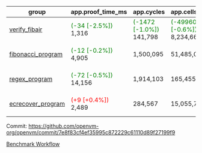 | group | app.proof_time_ms | app.cycles | app.cells_used | leaf.proof_time_ms | leaf.cycles | leaf.cells_used |
| -- | -- | -- | -- | -- | -- | -- |
| [verify_fibair](https://github.com/openvm-org/openvm/blob/benchmark-results/benchmarks-pr/1355/verify_fibair-7e8f83cf4ef35995c872229c61110d89f27199f9.md) |<span style='color: green'>(-34 [-2.5%])</span> 1,316 | <span style='color: green'>(-1472 [-1.0%])</span> 141,798 | <span style='color: green'>(-49960 [-0.6%])</span> 8,234,669 |- | - | - |
| [fibonacci_program](https://github.com/openvm-org/openvm/blob/benchmark-results/benchmarks-pr/1355/fibonacci-7e8f83cf4ef35995c872229c61110d89f27199f9.md) |<span style='color: green'>(-12 [-0.2%])</span> 4,905 |  1,500,095 |  51,485,080 |<span style='color: red'>(+247 [+6.6%])</span> 3,970 | <span style='color: green'>(-10349 [-1.7%])</span> 599,782 | <span style='color: green'>(-419471 [-1.3%])</span> 32,982,560 |
| [regex_program](https://github.com/openvm-org/openvm/blob/benchmark-results/benchmarks-pr/1355/regex-7e8f83cf4ef35995c872229c61110d89f27199f9.md) |<span style='color: green'>(-72 [-0.5%])</span> 14,156 |  1,914,103 |  165,455,373 |<span style='color: red'>(+99 [+0.6%])</span> 15,663 | <span style='color: green'>(-26470 [-1.3%])</span> 2,014,628 | <span style='color: green'>(-1079210 [-0.7%])</span> 153,086,214 |
| [ecrecover_program](https://github.com/openvm-org/openvm/blob/benchmark-results/benchmarks-pr/1355/ecrecover-7e8f83cf4ef35995c872229c61110d89f27199f9.md) |<span style='color: red'>(+9 [+0.4%])</span> 2,489 |  284,567 |  15,055,723 |<span style='color: red'>(+304 [+2.8%])</span> 11,201 | <span style='color: green'>(-19302 [-1.2%])</span> 1,572,285 | <span style='color: green'>(-791088 [-0.7%])</span> 116,195,290 |


Commit: https://github.com/openvm-org/openvm/commit/7e8f83cf4ef35995c872229c61110d89f27199f9

[Benchmark Workflow](https://github.com/openvm-org/openvm/actions/runs/13229576071)

